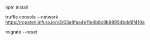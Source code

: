 npm install 

truffle console --network https://ropsten.infura.io/v3/03a8fea4e11e4b8c8b98954bdd6f410a

migrate --reset
